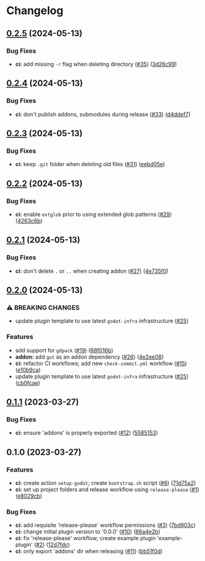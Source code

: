 # Changelog

## [0.2.5](https://github.com/coffeebeats/godot-plugin-template/compare/v0.2.4...v0.2.5) (2024-05-13)


### Bug Fixes

* **ci:** add missing `-r` flag when deleting directory ([#35](https://github.com/coffeebeats/godot-plugin-template/issues/35)) ([3d26c99](https://github.com/coffeebeats/godot-plugin-template/commit/3d26c99463e5f3c26e2684827f610584103012c9))

## [0.2.4](https://github.com/coffeebeats/godot-plugin-template/compare/v0.2.3...v0.2.4) (2024-05-13)


### Bug Fixes

* **ci:** don't publish addons, submodules during release ([#33](https://github.com/coffeebeats/godot-plugin-template/issues/33)) ([d4ddef7](https://github.com/coffeebeats/godot-plugin-template/commit/d4ddef79473a7521fc1d5aa6f9461235aa5b3937))

## [0.2.3](https://github.com/coffeebeats/godot-plugin-template/compare/v0.2.2...v0.2.3) (2024-05-13)


### Bug Fixes

* **ci:** keep `.git` folder when deleting old files ([#31](https://github.com/coffeebeats/godot-plugin-template/issues/31)) ([eebd05e](https://github.com/coffeebeats/godot-plugin-template/commit/eebd05e512aecd283a3fbd6360273b198ab7d9cc))

## [0.2.2](https://github.com/coffeebeats/godot-plugin-template/compare/v0.2.1...v0.2.2) (2024-05-13)


### Bug Fixes

* **ci:** enable `extglob` prior to using extended glob patterns ([#29](https://github.com/coffeebeats/godot-plugin-template/issues/29)) ([4263c6b](https://github.com/coffeebeats/godot-plugin-template/commit/4263c6b267e44cedf98fd6772e382b93ddc83871))

## [0.2.1](https://github.com/coffeebeats/godot-plugin-template/compare/v0.2.0...v0.2.1) (2024-05-13)


### Bug Fixes

* **ci:** don't delete `.` or `..` when creating addon ([#27](https://github.com/coffeebeats/godot-plugin-template/issues/27)) ([4e735f0](https://github.com/coffeebeats/godot-plugin-template/commit/4e735f01a4a7dd9893ff83de31ad4e43baedd200))

## [0.2.0](https://github.com/coffeebeats/godot-plugin-template/compare/v0.1.1...v0.2.0) (2024-05-13)


### ⚠ BREAKING CHANGES

* update plugin template to use latest `godot-infra` infrastructure ([#25](https://github.com/coffeebeats/godot-plugin-template/issues/25))

### Features

* add support for `gdpack` ([#19](https://github.com/coffeebeats/godot-plugin-template/issues/19)) ([68f016b](https://github.com/coffeebeats/godot-plugin-template/commit/68f016b38885792b1a5ca777d38a2946dad53a95))
* **addon:** add `gut` as an addon dependency ([#26](https://github.com/coffeebeats/godot-plugin-template/issues/26)) ([4e2ee08](https://github.com/coffeebeats/godot-plugin-template/commit/4e2ee0851bad6018af5240eee54130327d95ed0a))
* **ci:** refactor CI workflows; add new `check-commit.yml` workflow ([#15](https://github.com/coffeebeats/godot-plugin-template/issues/15)) ([e10b9ca](https://github.com/coffeebeats/godot-plugin-template/commit/e10b9ca585f0b7c8dc090d21dee9b1b6a7c02111))
* update plugin template to use latest `godot-infra` infrastructure ([#25](https://github.com/coffeebeats/godot-plugin-template/issues/25)) ([cb0fcae](https://github.com/coffeebeats/godot-plugin-template/commit/cb0fcae4ce7f84018a0c8a2d18360228318ea251))

## [0.1.1](https://github.com/coffeebeats/godot-plugin-template/compare/v0.1.0...v0.1.1) (2023-03-27)


### Bug Fixes

* **ci:** ensure 'addons' is properly exported ([#12](https://github.com/coffeebeats/godot-plugin-template/issues/12)) ([5585153](https://github.com/coffeebeats/godot-plugin-template/commit/55851535885340f88233ce447ff9613bca820f55))

## 0.1.0 (2023-03-27)


### Features

* **ci:** create action `setup-godot`; create `bootstrap.sh` script  ([#6](https://github.com/coffeebeats/godot-plugin-template/issues/6)) ([71d75a2](https://github.com/coffeebeats/godot-plugin-template/commit/71d75a206ea166525c28e858e40c48ef84ec6f31))
* **ci:** set up project folders and release workflow using `release-please` ([#1](https://github.com/coffeebeats/godot-plugin-template/issues/1)) ([e8029cb](https://github.com/coffeebeats/godot-plugin-template/commit/e8029cbb8a0e0bd573c01f4a6eb1929a2d37bf6a))


### Bug Fixes

* **ci:** add requisite 'release-please' workflow permissions ([#3](https://github.com/coffeebeats/godot-plugin-template/issues/3)) ([7bd903c](https://github.com/coffeebeats/godot-plugin-template/commit/7bd903c32b046a4f8ed41269c0a9239d6db69a57))
* **ci:** change initial plugin version to '0.0.0' ([#10](https://github.com/coffeebeats/godot-plugin-template/issues/10)) ([66a4e2b](https://github.com/coffeebeats/godot-plugin-template/commit/66a4e2b5aaa267a12c06948a4adfa106d191413a))
* **ci:** fix 'release-please' workflow; create example plugin 'example-plugin' ([#2](https://github.com/coffeebeats/godot-plugin-template/issues/2)) ([12d7fdc](https://github.com/coffeebeats/godot-plugin-template/commit/12d7fdce9a3f490ae543fb392f80cd9b6b5eea9a))
* **ci:** only export 'addons' dir when releasing ([#11](https://github.com/coffeebeats/godot-plugin-template/issues/11)) ([bb51f0d](https://github.com/coffeebeats/godot-plugin-template/commit/bb51f0dd4c606a36a4f65edf562595d8fd014f6e))
